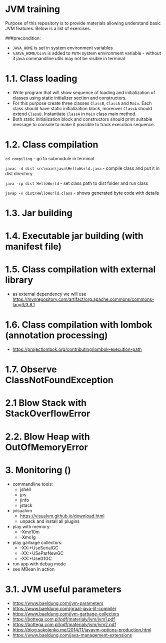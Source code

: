 # JVM training
Purpose of this repository is to provide materials allowing understand basic JVM features. Below is a list of exercises. 

###precondition:
- `JAVA_HOME` is set in system environment variables
- `%JAVA_HOME/bin%` is added to `PATH` system environment variable - without it java commandline utils may not be visible in terminal

# 1.1. Class loading
- Write program that will show sequence of loading and initialization of classes using static initializer section and constructors.
- For this purpose create three classes `ClassB`, `ClassA` and `Main`. Each class should have static initialization block, moreover `ClassA` should extend `ClassB`. Instantiate `ClassA` in `Main` class main method. 
- Both static initialization block and constructors should print suitable message to console to make it possible to track execution sequence.

# 1.2. Class compilation
`cd compiling` - go to submodule in terminal

`javac -d dist src\main\java\HelloWorld.java` - compile class and put it in dist directory

`java -cp dist HelloWorld` - set class path to dist folder and run class

`javap -v dist/HelloWorld.class` - shows generated byte code with details

# 1.3. Jar building

# 1.4. Executable jar building (with manifest file)

# 1.5. Class compilation with external library
- as external dependency we will use https://mvnrepository.com/artifact/org.apache.commons/commons-lang3/3.8.1

# 1.6. Class compilation with lombok (annotation processing)
- https://projectlombok.org/contributing/lombok-execution-path

# 1.7. Observe ClassNotFoundException 

# 2.1 Blow Stack with StackOverflowError

# 2.2. Blow Heap with OutOfMemoryError

# 3. Monitoring ()
- commandline tools:
    - jshell
    - jps
    - jinfo
    - jstack
- jvisualvm 
    - https://visualvm.github.io/download.html
    - unpack and install all plugins
- play with memory:
    - -Xmx10m
    - -Xmx1g
- play garbage collectors:
    - -XX:+UseSerialGC
    - -XX:+USeParNewGC
    - -XX:+UseG1GC
- run app with debug mode
- see MBean in action
    
# 3.1. JVM useful parameters
- https://www.baeldung.com/jvm-parameters
- https://www.baeldung.com/graal-java-jit-compiler
- https://www.baeldung.com/jvm-garbage-collectors
- https://bottega.com.pl/pdf/materialy/jvm/jvm1.pdf
- https://bottega.com.pl/pdf/materialy/jvm/jvm2.pdf
- https://blog.sokolenko.me/2014/11/javavm-options-production.html
- https://www.baeldung.com/java-management-extensions

 